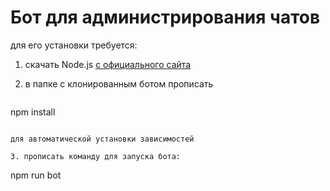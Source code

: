 # Бот для администрирования чатов
для его установки требуется:
1. скачать Node.js [с официального сайта](nodejs.org)

2. в папке с клонированным ботом прописать 
   
    ```
npm install
   
   ```
   
для автоматической установки зависимостей
   
3. прописать команду для запуска бота: 
   
  ```
  npm run bot
  ```
   
      
